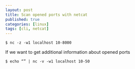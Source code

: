 ```yaml
---
layout: post
title: Scan opened ports with netcat
published: true
categories: [linux]
tags: [cli, netcat]
---
```


    $ nc -z -w1 localhost 10-8000

If we want to get additional information about opened ports

    $ echo “” | nc -v -w1 localhost 10-50